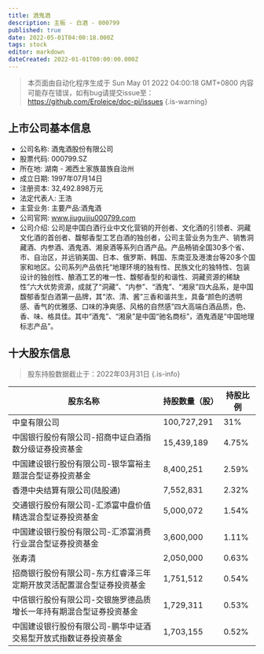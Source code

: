 ```yaml
---
title: 酒鬼酒
description: 主板 - 白酒 - 000799
published: true
date: 2022-05-01T04:00:18.000Z
tags: stock
editor: markdown
dateCreated: 2022-01-01T00:00:00.000Z
---
```


> 本页面由自动化程序生成于 Sun May 01 2022 04:00:18 GMT+0800
> 内容可能存在错误，如有bug请提交issue至：https://github.com/Eroleice/doc-pi/issues
{.is-warning}

## 上市公司基本信息
- 公司名称: 酒鬼酒股份有限公司
- 股票代码: 000799.SZ
- 所在地: 湖南 - 湘西土家族苗族自治州
- 成立日期: 1997年07月14日
- 注册资本: 32,492.898万元
- 法定代表人: 王浩
- 主营业务: 主要产品:酒鬼酒
- 公司官网: www.jiuguijiu000799.com
- 公司介绍: 公司是中国白酒行业中文化营销的开创者、文化酒的引领者、洞藏文化酒的首创者、馥郁香型工艺白酒的独创者，公司主营业务为生产、销售洞藏酒、内参酒、酒鬼酒、湘泉酒等系列白酒产品。产品畅销全国30多个省、市、自治区，并远销美国、日本、俄罗斯、韩国、东南亚及港澳台等20多个国家和地区。公司系列产品依托“地理环境的独有性、民族文化的独特性、包装设计的独创性、酿酒工艺的唯一性、馥郁香型的和谐性、洞藏资源的稀缺性”六大优势资源，成就了“洞藏”、“内参”、“酒鬼”、“湘泉”四大品系，是中国馥郁香型白酒第一品牌，其“浓、清、酱”三香和谐共生，具备“颜色的透明感、香气的优雅感、口味的净爽感、风格的自然感”四大高端白酒品质，色、香、味、格具佳。其中“酒鬼”、“湘泉”是中国“驰名商标”，酒鬼酒是“中国地理标志产品”。


## 十大股东信息
> 股东持股数据截止于：2022年03月31日
{.is-info}

| 股东名称 | 持股数量（股） | 持股比例 |
| --- | --- | --- |
| 中皇有限公司 | 100,727,291 | 31% |
| 中国银行股份有限公司-招商中证白酒指数分级证券投资基金 | 15,439,189 | 4.75% |
| 中国建设银行股份有限公司-银华富裕主题混合型证券投资基金 | 8,400,251 | 2.59% |
| 香港中央结算有限公司(陆股通) | 7,552,831 | 2.32% |
| 交通银行股份有限公司-汇添富中盘价值精选混合型证券投资基金 | 5,000,072 | 1.54% |
| 中国建设银行股份有限公司-汇添富消费行业混合型证券投资基金 | 3,600,000 | 1.11% |
| 张寿清 | 2,050,000 | 0.63% |
| 招商银行股份有限公司-东方红睿泽三年定期开放灵活配置混合型证券投资基金 | 1,751,512 | 0.54% |
| 中信银行股份有限公司-交银施罗德品质增长一年持有期混合型证券投资基金 | 1,729,311 | 0.53% |
| 中国建设银行股份有限公司-鹏华中证酒交易型开放式指数证券投资基金 | 1,703,155 | 0.52% |




